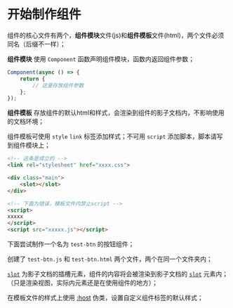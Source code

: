 # 开始制作组件

组件的核心文件有两个，**组件模块**文件(js)和**组件模板**文件(html)，两个文件必须同名（后缀不一样）；

**组件模块** 使用 `Component` 函数声明组件模块，函数内返回组件参数；

```javascript
Component(async () => {
    return {
        // 这里存放组件参数
    };
});
```

**组件模板** 存放组件的默认html和样式，会渲染到组件的影子文档内，不影响使用的文档环境；

组件模板可使用 `style` `link` 标签添加样式；不可用 `script` 添加脚本，脚本请写到组件模块上；

```html
<!-- 这条是成立的 -->
<link rel="stylesheet" href="xxxx.css">

<div class="main">
    <slot></slot>
</div>

<!-- 下面为错误，模板文件内禁止script -->
<script>
xxxxx
</script>
<script src="xxxxx.js"></script>
```

下面尝试制作一个名为 `test-btn` 的按钮组件；

创建了 `test-btn.js` 和 `test-btn.html` 两个文件，两个在同一个文件夹内；

<!-- > 其实两个文件可以不在一个文件夹内，但官方的标准是放在一个文件夹内； -->

<code-view src="/demo/chapter3/test-btn1/package.json" style="height:500px;"></code-view>

[`slot`](https://developer.mozilla.org/zh-CN/docs/Web/HTML/Element/slot) 为影子文档的插槽元素，组件的内容将会被渲染到影子文档的 [`slot`](https://developer.mozilla.org/zh-CN/docs/Web/HTML/Element/slot) 元素内；（只是渲染视图，实际内元素还是在使用组件的地方）；

在模板文件的样式上使用 [:host](https://developer.mozilla.org/zh-CN/docs/Web/CSS/:host) 伪类，设置自定义组件标签的默认样式；